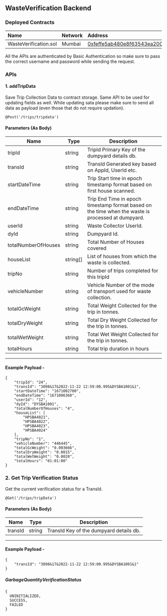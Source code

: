 ## WasteVerification Backend

### Deployed Contracts

| Name | Network | Address |
| :--- | :--- | :--- |
| WasteVerification.sol | Mumbai | [0xfeffe5ab480e8f63543ea200aa827b396773f1e8](https://mumbai.polygonscan.com/address/0xfeffe5ab480e8f63543ea200aa827b396773f1e8#code) |

All the APIs are authenticated by Basic Authentication so make sure to pass the correct username and password while sending the request.


### APIs

#### 1. addTripData

Save Trip Collection Data to contract storage. Same API to be used for updating fields as well.
While updating sata please make sure to send all data as payload (even those that do not require updation).

```solidity
@Post('/trips/tripdata')
```

#### Parameters (As Body) 

| Name | Type | Description |
| ---- | ---- | ----------- |
| tripId | string | TripId Primary Key of the dumpyard details db. |
| transId | string | TransId Generated key based on AppId, UserId etc. |
| startDateTime | string | Trip Start time in epoch timestamp format based on first house scanned. |
| endDateTime | string | Trip End Time in epoch timestamp format based on the time when the waste is processed at dumpyard. |
| userId | string | Waste Collector UserId. |
| dyId | string | Dumpyard Id. |
| totalNumberOfHouses | string | Total Number of Houses covered |
| houseList | string[] | List of houses from which the waste is collected. |
| tripNo | string | Number of trips completed for this tripId |
| vehicleNumber | string | Vehicle Number of the mode of transport used for waste collection. |
| totalGcWeight | string | Total Weight Collected for the trip in tonnes. |
| totalDryWeight | string | Total Dry Weight Collected for the trip in tonnes. |
| totalWetWeight | string | Total Wet Weight Collected for the trip in tonnes. |
| totalHours | string | Total trip duration in hours |
___

#### Example Payload -

```solidity
{
    "tripId": "24",
    "transId": "3098&17&2022-11-22 12:59:00.995&DYSBA1001&1",
    "startDateTime": "1671002700",
    "endDateTime": "1671006360",
    "userId": "12",
    "dyId": "DYSBA1001",
    "totalNumberOfHouses": "4",
    "houseList": [
        "HPSBA4021",
        "HPSBA4022",
        "HPSBA4023",
        "HPSBA4024"
    ],
    "tripNo": "1",
    "vehicleNumber": "446445",
    "totalGcWeight": "0.003666",
    "totalDryWeight": "0.0015",
    "totalWetWeight": "0.0020",
    "totalHours": "01:01:00"
}
```

### 2. Get Trip Verification Status

Get the current verification status for a TransId.

```solidity
@Get('/trips/tripData')
```

#### Parameters (As Body) 
 
| Name | Type | Description |
| ---- | ---- | ----------- |
| transId | string | TransId Key of the dumpyard details db. |
___

#### Example Payload -

```solidity
{
    "transId": "3098&17&2022-11-22 12:59:00.995&DYSBA1001&1"
}
```

##### GarbageQuantityVerificationStatus

```solidity
{
  UNINITIALIZED,
  SUCCESS,
  FAILED
}
```


